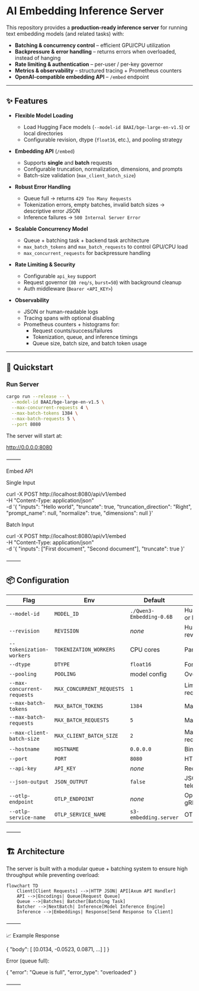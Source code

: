 # AI Embedding Inference Server  

This repository provides a **production-ready inference server** for running text embedding models (and related tasks) with:  

- **Batching & concurrency control** – efficient GPU/CPU utilization  
- **Backpressure & error handling** – returns errors when overloaded, instead of hanging  
- **Rate limiting & authentication** – per-user / per-key governor  
- **Metrics & observability** – structured tracing + Prometheus counters  
- **OpenAI-compatible embedding API** – `/embed` endpoint  

---

## ✨ Features  

- **Flexible Model Loading**  
  - Load Hugging Face models (`--model-id BAAI/bge-large-en-v1.5`) or local directories  
  - Configurable revision, dtype (`float16`, etc.), and pooling strategy  

- **Embedding API** (`/embed`)  
  - Supports **single** and **batch** requests  
  - Configurable truncation, normalization, dimensions, and prompts  
  - Batch-size validation (`max_client_batch_size`)  

- **Robust Error Handling**  
  - Queue full → returns `429 Too Many Requests`  
  - Tokenization errors, empty batches, invalid batch sizes → descriptive error JSON  
  - Inference failures → `500 Internal Server Error`  

- **Scalable Concurrency Model**  
  - Queue + batching task + backend task architecture  
  - `max_batch_tokens` and `max_batch_requests` to control GPU/CPU load  
  - `max_concurrent_requests` for backpressure handling  

- **Rate Limiting & Security**  
  - Configurable `api_key` support  
  - Request governor (`80 req/s`, `burst=50`) with background cleanup  
  - Auth middleware (`Bearer <API_KEY>`)  

- **Observability**  
  - JSON or human-readable logs  
  - Tracing spans with optional disabling  
  - Prometheus counters + histograms for:  
    - Request counts/success/failures  
    - Tokenization, queue, and inference timings  
    - Queue size, batch size, and batch token usage  

---

## 🚀 Quickstart  

### Run Server  

```bash
cargo run --release -- \
  --model-id BAAI/bge-large-en-v1.5 \
  --max-concurrent-requests 4 \
  --max-batch-tokens 1384 \
  --max-batch-requests 5 \
  --port 8080
```

The server will start at:

http://0.0.0.0:8080


⸻

Embed API

Single Input

curl -X POST http://localhost:8080/api/v1/embed \
  -H "Content-Type: application/json" \
  -d '{
    "inputs": "Hello world",
    "truncate": true,
    "truncation_direction": "Right",
    "prompt_name": null,
    "normalize": true,
    "dimensions": null
  }'

Batch Input

curl -X POST http://localhost:8080/api/v1/embed \
  -H "Content-Type: application/json" \
  -d '{
    "inputs": ["First document", "Second document"],
    "truncate": true
  }'


⸻
## 📦 Configuration

| Flag                         | Env                        | Default                     | Description                              |
|------------------------------|----------------------------|-----------------------------|------------------------------------------|
| `--model-id`                 | `MODEL_ID`                 | `./Qwen3-Embedding-0.6B`    | Hugging Face model ID or local path      |
| `--revision`                 | `REVISION`                 | *none*                      | Hub revision/commit/branch               |
| `--tokenization-workers`     | `TOKENIZATION_WORKERS`     | CPU cores                   | Parallel tokenizers                      |
| `--dtype`                    | `DTYPE`                    | `float16`                   | Force model dtype                        |
| `--pooling`                  | `POOLING`                  | model config                | Override pooling                         |
| `--max-concurrent-requests`  | `MAX_CONCURRENT_REQUESTS`  | `1`                         | Limit concurrent requests                |
| `--max-batch-tokens`         | `MAX_BATCH_TOKENS`         | `1384`                      | Max tokens per batch                     |
| `--max-batch-requests`       | `MAX_BATCH_REQUESTS`       | `5`                         | Max requests per batch                   |
| `--max-client-batch-size`    | `MAX_CLIENT_BATCH_SIZE`    | `2`                         | Max inputs per client request            |
| `--hostname`                 | `HOSTNAME`                 | `0.0.0.0`                   | Bind address                             |
| `--port`                     | `PORT`                     | `8080`                      | HTTP port                                |
| `--api-key`                  | `API_KEY`                  | *none*                      | Require bearer token                     |
| `--json-output`              | `JSON_OUTPUT`              | `false`                     | JSON logs for telemetry                  |
| `--otlp-endpoint`            | `OTLP_ENDPOINT`            | *none*                      | OpenTelemetry OTLP gRPC endpoint         |
| `--otlp-service-name`        | `OTLP_SERVICE_NAME`        | `s3-embedding.server`       | OTLP service name                        |

⸻

## 🏗️ Architecture

The server is built with a modular queue + batching system to ensure high throughput while preventing overload:  

```mermaid
flowchart TD
    Client[Client Requests] -->|HTTP JSON| API[Axum API Handler]
    API -->|Encodings| Queue[Request Queue]
    Queue -->|Batches| Batcher[Batching Task]
    Batcher -->|NextBatch| Inference[Model Inference Engine]
    Inference -->|Embeddings| Response[Send Response to Client]
```
⸻

📈 Example Response

{
  "body": [
    [0.0134, -0.0523, 0.0871, ...]
  ]
}

Error (queue full):

{
  "error": "Queue is full",
  "error_type": "overloaded"
}


⸻
